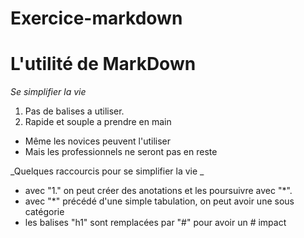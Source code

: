 # Exercice-markdown
# L'utilité de MarkDown
_Se simplifier la vie_

1. Pas de balises a utiliser.
2. Rapide et souple a prendre en main
* Même les novices peuvent l'utiliser
* Mais les professionnels ne seront pas en reste


_Quelques raccourcis pour se simplifier la vie _

* avec "1." on peut créer des anotations et les poursuivre avec "*".
 * avec "*" précédé d'une simple tabulation, on peut avoir une sous catégorie
 * les balises "h1" sont remplacées par "#" pour avoir un # impact
 
